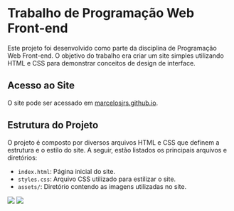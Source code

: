 # Trabalho de Programação Web Front-end

Este projeto foi desenvolvido como parte da disciplina de Programação Web Front-end. O objetivo do trabalho era criar um site simples utilizando HTML e CSS para demonstrar conceitos de design de interface.

## Acesso ao Site

O site pode ser acessado em [marcelosjrs.github.io](https://marcelosjrs.github.io).

## Estrutura do Projeto

O projeto é composto por diversos arquivos HTML e CSS que definem a estrutura e o estilo do site. A seguir, estão listados os principais arquivos e diretórios:

- `index.html`: Página inicial do site.
- `styles.css`: Arquivo CSS utilizado para estilizar o site.
- `assets/`: Diretório contendo as imagens utilizadas no site.

<img src="https://img.shields.io/badge/HTML5-E34F26?style=for-the-badge&logo=html5&logoColor=white"/> <img src="https://img.shields.io/badge/CSS3-1572B6?style=for-the-badge&logo=css3&logoColor=white"/> 
